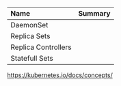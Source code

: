 | Name                | Summary             |
| :------------------ | ------------------- |
| DaemonSet           |                     |
| Replica Sets        |                     |
| Replica Controllers |                     |
| Statefull Sets      |                     |

https://kubernetes.io/docs/concepts/
